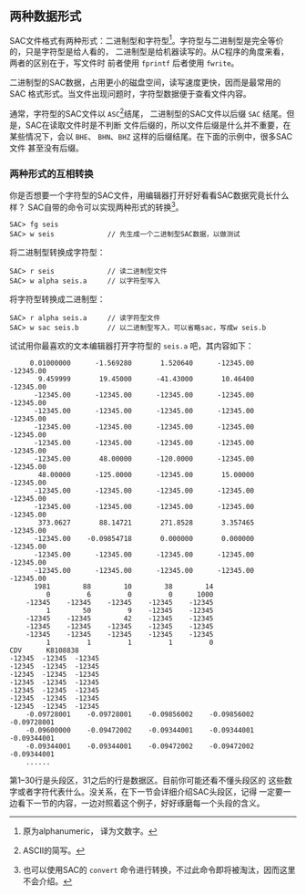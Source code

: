 ## 两种数据形式

SAC文件格式有两种形式：二进制型和字符型[^1]。字符型与二进制型是完全等价的，只是字符型是给人看的，
二进制型是给机器读写的。从C程序的角度来看，两者的区别在于，写文件时
前者使用 `fprintf` 后者使用 `fwrite`。

二进制型的SAC数据，占用更小的磁盘空间，读写速度更快，因而是最常用的SAC
格式形式。当文件出现问题时，字符型数据便于查看文件内容。

通常，字符型的SAC文件以 `ASC`[^2]结尾， 二进制型的SAC文件以后缀 `SAC`
结尾。但是，SAC在读取文件时是不判断
文件后缀的，所以文件后缀是什么并不重要，在某些情况下，会以 `BHE`、
`BHN`、`BHZ` 这样的后缀结尾。在下面的示例中，很多SAC文件 甚至没有后缀。

### 两种形式的互相转换

你是否想要一个字符型的SAC文件，用编辑器打开好好看看SAC数据究竟长什么样？
SAC自带的命令可以实现两种形式的转换[^3]。

``` {.bash}
SAC> fg seis
SAC> w seis             // 先生成一个二进制型SAC数据，以做测试
```

将二进制型转换成字符型：

``` {.bash}
SAC> r seis             // 读二进制型文件
SAC> w alpha seis.a     // 以字符型写入
```

将字符型转换成二进制型：

``` {.bash}
SAC> r alpha seis.a     // 读字符型文件
SAC> w sac seis.b       // 以二进制型写入，可以省略sac，写成w seis.b
```

试试用你最喜欢的文本编辑器打开字符型的 `seis.a` 吧，其内容如下：

``` {.bash}
     0.01000000      -1.569280       1.520640      -12345.00      -12345.00
       9.459999       19.45000      -41.43000       10.46400      -12345.00
      -12345.00      -12345.00      -12345.00      -12345.00      -12345.00
      -12345.00      -12345.00      -12345.00      -12345.00      -12345.00
      -12345.00      -12345.00      -12345.00      -12345.00      -12345.00
      -12345.00      -12345.00      -12345.00      -12345.00      -12345.00
      -12345.00       48.00000      -120.0000      -12345.00      -12345.00
       48.00000      -125.0000      -12345.00       15.00000      -12345.00
      -12345.00      -12345.00      -12345.00      -12345.00      -12345.00
      -12345.00      -12345.00      -12345.00      -12345.00      -12345.00
       373.0627       88.14721       271.8528       3.357465      -12345.00
      -12345.00    -0.09854718       0.000000       0.000000      -12345.00
      -12345.00      -12345.00      -12345.00      -12345.00      -12345.00
      -12345.00      -12345.00      -12345.00      -12345.00      -12345.00
      1981        88        10        38        14
         0         6         0         0      1000
    -12345    -12345    -12345    -12345    -12345
         1        50         9    -12345    -12345
    -12345    -12345        42    -12345    -12345
    -12345    -12345    -12345    -12345    -12345
    -12345    -12345    -12345    -12345    -12345
         1         1         1         1         0
CDV      K8108838
-12345  -12345  -12345
-12345  -12345  -12345
-12345  -12345  -12345
-12345  -12345  -12345
-12345  -12345  -12345
-12345  -12345  -12345
-12345  -12345  -12345
    -0.09728001    -0.09728001    -0.09856002    -0.09856002    -0.09728001
    -0.09600000    -0.09472002    -0.09344001    -0.09344001    -0.09344001
    -0.09344001    -0.09344001    -0.09472002    -0.09472002    -0.09344001
    ......
```

第1–30行是头段区，31之后的行是数据区。目前你可能还看不懂头段区的
这些数字或者字符代表什么。没关系，在下一节会详细介绍SAC头段区，记得
一定要一边看下一节的内容，一边对照着这个例子，好好琢磨每一个头段的含义。

[^1]: 原为alphanumeric， 译为文数字。

[^2]: ASCII的简写。

[^3]: 也可以使用SAC的 `convert`
    命令进行转换，不过此命令即将被淘汰，因而这里不会介绍。
